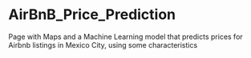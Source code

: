 # AirBnB_Price_Prediction

Page with Maps and a Machine Learning model that predicts prices for Airbnb listings in Mexico City, using some characteristics
